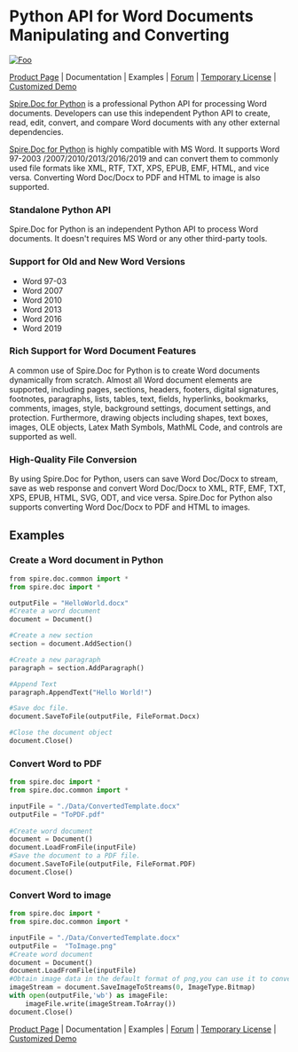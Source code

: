 # Python API for Word Documents Manipulating and Converting

[![Foo](https://i.imgur.com/FxuTGMR.png)](https://www.e-iceblue.com/Introduce/doc-for-python.html)

[Product Page](https://www.e-iceblue.com/Introduce/doc-for-python.html) | Documentation | Examples | [Forum](https://www.e-iceblue.com/forum/spire-doc-f6.html) | [Temporary License](https://www.e-iceblue.com/TemLicense.html) | [Customized Demo](https://www.e-iceblue.com/Misc/customized-demo.html)

[Spire.Doc for Python](https://www.e-iceblue.com/Introduce/doc-for-python.html) is a professional Python API for processing Word documents. Developers can use this independent Python API to create, read, edit, convert, and compare Word documents with any other external dependencies.

[Spire.Doc for Python](https://www.e-iceblue.com/Introduce/doc-for-python.html) is highly compatible with MS Word. It supports Word 97-2003 /2007/2010/2013/2016/2019 and can convert them to commonly used file formats like XML, RTF, TXT, XPS, EPUB, EMF, HTML, and vice versa. Converting Word Doc/Docx to PDF and HTML to image is also supported.

### Standalone Python API
Spire.Doc for Python is an independent Python API to process Word documents. It doesn't requires MS Word or any other third-party tools.

### Support for Old and New Word Versions
- Word 97-03
- Word 2007
- Word 2010
- Word 2013
- Word 2016
- Word 2019

### Rich Support for Word Document Features
A common use of Spire.Doc for Python is to create Word documents dynamically from scratch. Almost all Word document elements are supported, including pages, sections, headers, footers, digital signatures, footnotes, paragraphs, lists, tables, text, fields, hyperlinks, bookmarks, comments, images, style, background settings, document settings, and protection. Furthermore, drawing objects including shapes, text boxes, images, OLE objects, Latex Math Symbols, MathML Code, and controls are supported as well.

### High-Quality File Conversion
By using Spire.Doc for Python, users can save Word Doc/Docx to stream, save as web response and convert Word Doc/Docx to XML, RTF, EMF, TXT, XPS, EPUB, HTML, SVG, ODT, and vice versa. Spire.Doc for Python also supports converting Word Doc/Docx to PDF and HTML to images.

## Examples

### Create a Word document in Python
```Python
﻿from spire.doc.common import *
from spire.doc import *

outputFile = "HelloWorld.docx"
#Create a word document
document = Document()

#Create a new section
section = document.AddSection()

#Create a new paragraph
paragraph = section.AddParagraph()

#Append Text
paragraph.AppendText("Hello World!")

#Save doc file.
document.SaveToFile(outputFile, FileFormat.Docx)

#Close the document object
document.Close()
```

### Convert Word to PDF
```Python
from spire.doc import *
from spire.doc.common import *

inputFile = "./Data/ConvertedTemplate.docx"
outputFile = "ToPDF.pdf"
        
#Create word document
document = Document()
document.LoadFromFile(inputFile)
#Save the document to a PDF file.
document.SaveToFile(outputFile, FileFormat.PDF)
document.Close()
```

### Convert Word to image
```Python
from spire.doc import *
from spire.doc.common import *

inputFile = "./Data/ConvertedTemplate.docx"
outputFile =  "ToImage.png"
#Create word document
document = Document()
document.LoadFromFile(inputFile)
#Obtain image data in the default format of png,you can use it to convert other image format.
imageStream = document.SaveImageToStreams(0, ImageType.Bitmap)
with open(outputFile,'wb') as imageFile:
    imageFile.write(imageStream.ToArray())
document.Close()
```

[Product Page](https://www.e-iceblue.com/Introduce/doc-for-python.html) | Documentation | Examples | [Forum](https://www.e-iceblue.com/forum/spire-doc-f6.html) | [Temporary License](https://www.e-iceblue.com/TemLicense.html) | [Customized Demo](https://www.e-iceblue.com/Misc/customized-demo.html)
